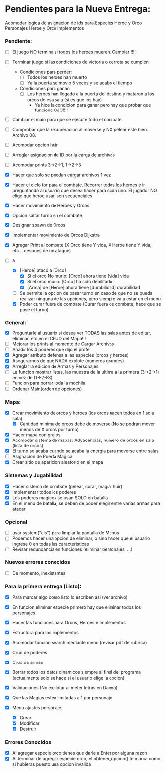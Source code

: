 # Pendientes para la Nueva Entrega:

Acomodar logica de asignacion de ids para
Especies Heroe y Orco
Personajes Heroe y Orco
Implementos

### Pendiente:

- [ ] El juego NO termina si todos los heroes mueren. Cambiar !!!!
- [ ] Terminar juego si las condiciones de victoria o derrota se cumplen

  - Condiciones para perder:
    - [ ] Todos los heroes han muerto
    - [ ] Ya la puerta se movio 5 veces y se acabo el tiempo
  - Condiciones para ganar:
    - [ ] Los heroes han llegado a la puerta del destino y mataron a los orcos de esa sala (si es que los hay)
      - Ya hice la condicion para ganar pero hay que probar que funcione OJO!!!!

- [ ] Cambiar el main para que se ejecute todo el combate
- [ ] Comprobar que la recuperacion al moverse y NO pelear este bien. Archivo 08.
- [ ] Acomodar opcion huir

- [ ] Arreglar asignacion de ID por la carga de archivos
- [ ] Acomodar prints 3→2→1, 1→2→3

- [x] Hacer que solo se puedan cargar archivos 1 vez
- [x] Hacer el ciclo for para el combate. Recorrer todos los heroes e ir preguntando al usuario que desea hacer para cada uno. El jugador NO elige que heroe usar, son secuenciales
- [x] Hacer movimiento de Heroes y Orcos
- [x] Opcion saltar turno en el combate
- [x] Designar spawn de Orcos
- [x] Implementar movimiento de Orcos Dijkstra
- [x] Agregar Print al combate (X Orco tiene Y vida, X Heroe tiene Y vida, etc... despues de un ataque)
- [ ] a
  - [x] [Heroe] atacó a [Orco]
    - [x] Si el orco No murio: [Orco] ahora tiene [vida] vida
    - [x] Si el orco murio: [Orco] ha sido debilitado
    - [x] [Arma] de [Heroe] ahora tiene [durabilidad] durabilidad
  - [ ] Se permite la opcion de pasar turno en caso de que no se pueda realizar ninguna de las opciones, pero siempre va a estar en el menu
  - [x] Poder curar fuera de combate (Curar fuera de combate, hace que se pase el turno)

### General:

- [x] Preguntarle al usuario si desea ver TODAS las salas antes de editar, eliminar, etc en el CRUD del Mapa!!!
- [ ] Mejorar los prints al momento de Cargar Archivos
- [ ] Añadir los 4 poderes que dijo el profe
- [x] Agregar atributo defensa a las especies (orcos y heroes)
- [x] Asegurarnos de que NADA explote (numeros grandes)
- [x] Arreglar la edicion de Armas y Personajes
- [ ] La funcion mostrar listas, las muestra de la ultima a la primera (3→2→1) en vez de (1→2→3)
- [ ] Funcion para borrar toda la mochila
- [ ] Ordenar Main(orden de opciones)

### Mapa:

- [x] Crear movimiento de orcos y heroes (los orcos nacen todos en 1 sola sala)
  - [x] Cantidad minima de orcos debe de moverse (No se podran mover menos de X orcos por turno)
- [x] Hacer mapa con grafos
- [x] Acomodar sistema de mapas: Adyacencias, numero de orcos en sala (lista de orcos)
- [x] El turno se acaba cuando se acaba la energia para moverse entre salas
- [ ] Asignacion de Puerta Magica
- [x] Crear sitio de aparicion aleatorio en el mapa

### Sistemas y Jugabilidad

- [x] Hacer sistema de combate (pelear, curar, magia, huir)
- [x] Implementar todos los poderes
- [x] Los poderes magicos se usan SOLO en batalla
- [x] En el menu de batalla, se deben de poder elegir entre varias armas para atacar

### Opcional

- [ ] usar system("cls") para limpiar la pantalla de Menus
- [ ] Podemos hacer una opcion de eliminar, o sino hacer que el usuario ingrese 0 en todas las caracteristicas
- [ ] Revisar redundancia en funciones (eliminar personajes, ...)

### Nuevos errores conocidos

- [ ] De momento, inexistentes

### Para la primera entrega (Listo):

- [x] Para marcar algo como listo lo escriben asi (ver archivo)
- [x] En funcion eliminar especie primero hay que eliminar todos los personajes

- [x] Hacer las funciones para Orcos, Heroes e Implementos
- [x] Estructura para los implementos
- [x] Acomodar funcion search mediante menu (revisar pdf de rubrica)
- [x] Crud de poderes
- [x] Crud de armas

- [x] Borrar todos los datos dinamicos siempre al final del programa (actualmente solo se hace si el usuario elige la opcion)
- [x] Validaciones (No explotar al meter letras en Danno)
- [x] Que las Magias esten limitadas a 1 por personaje
- [x] Menu ajustes personaje:
  - [x] Crear
  - [x] Modificar
  - [x] Destruir

### Errores Conocidos

- [x] Al agregar especie orco tienes que darle a Enter por alguna razon
- [x] Al terminar de agregar especie orco, el obtener_opcion() te marca como si hubieras puesto una opcion invalida
